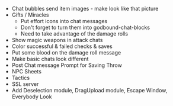 * Chat bubbles send item images - make look like that picture
* Gifts / Miracles
  * Put effort icons into chat messages
  * Don't forget to turn them into godbound-chat-blocks
  * Need to take advantage of the damage rolls
* Show magic weapons in attack chats
* Color successful & failed checks & saves
* Put some blood on the damage roll message
* Make basic chats look different
* Post Chat message Prompt for Saving Throw
* NPC Sheets
* Tactics
* SSL server
* Add Deselection module, DragUpload module, Escape Window, Everybody Look